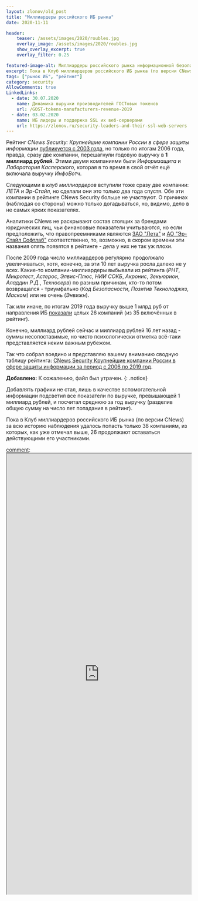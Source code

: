 ```yaml
---
layout: zlonov/old_post
title: "Миллиардеры российского ИБ рынка"
date: 2020-11-11

header:
    teaser: /assets/images/2020/roubles.jpg
    overlay_image: /assets/images/2020/roubles.jpg
    show_overlay_excerpt: true
    overlay_filter: 0.25

featured-image-alt: Миллиардеры российского рынка информационной безопасности
excerpt: Пока в Клуб миллиардеров российского ИБ рынка (по версии CNews) за всю историю наблюдения удалось попасть только 38 компаниям, из которых 26 продолжают оставаться действующими его участниками.
tags: ["рынок ИБ", "рейтинг"]
category: security
AllowComments: true
LinkedLinks:
  - date: 30.07.2020
    name: Динамика выручки производителей ГОСТовых токенов
    url: /GOST-tokens-manufacturers-revenue-2019
  - date: 03.02.2020
    name: ИБ лидеры и поддержка SSL их веб-серверами
    url: https://zlonov.ru/security-leaders-and-their-ssl-web-servers
---
```

Рейтинг _CNews Security: Крупнейшие компании России в сфере защиты информации_ [публикуется с 2003 года](https://www.cnews.ru/analytics/rating#anch_5), но только по итогам 2006 года, правда, сразу две компании, перешагнули годовую выручку в **1 миллиард рублей**. Этими двумя компаниями были _Информзащита_ и _Лаборатория Касперского_, которая в то время в свой отчёт ещё включала выручку _ИнфоВотч_.

Следующими в _клуб миллиардеров_ вступили тоже сразу две компании: _ЛЕТА_ и _Эр-Стайл_, но сделали они это только два года спустя. Обе эти компании в рейтинге CNews Security больше не участвуют. О причинах (наблюдая со стороны) можно только догадываться, но, видимо, дело в не самых ярких показателях.

Аналитики CNews не раскрывают состав стоящих за брендами юридических лиц, чьи финансовые показатели учитываются, но если предположить, что правопреемниками являются [ЗАО "Лета"](https://www.rusprofile.ru/id/1095655) и [АО "Эр-Стайл Софтлаб"](https://www.rusprofile.ru/id/4231411) соответственно, то, возможно, в скором времени эти названия опять появятся в рейтинге - дела у них не так уж плохи.

После 2009 года число миллиардеров регулярно продолжало увеличиваться, хотя, конечно, за эти 10 лет выручка росла далеко не у всех. Какие-то компании-миллиардеры выбывали из рейтинга (_РНТ_, _Микротест_, _Астерос_, _Элвис-Плюс_, _НИИ СОКБ_, _Акронис_, _Зекьюрион_, _Аладдин Р.Д._, _Техносерв_) по разным причинам, кто-то потом возвращался - триумфально (_Код Безопасности_, _Позитив Текнолоджиз_, _Маском_) или не очень (_Энвижн_).

Так или иначе, по итогам 2019 года выручку выше 1 млрд руб от направления ИБ [показали](https://www.cnews.ru/reviews/security2020/review_table/468d41264894755233426309a679a573c8aa5f4e) целых 26 компаний (из 35 включённых в рейтинг).

Конечно, миллиард рублей сейчас и миллиард рублей 16 лет назад - суммы несопоставимые, но чисто психологически отметка всё-таки представляется неким важным рубежом.

Так что собрал воедино и представляю вашему вниманию сводную таблицу рейтинга: [CNews Security Крупнейшие компании России в сфере защиты информации за период с 2006 по 2019 год](https://docs.google.com/spreadsheets/d/1t8lR4BZBA7VkoVrQ9_h-Pu46Fv1gj9P2tuZudGAXZUs/edit?usp=sharing).

**Добавлено:** К сожалению, файл был утрачен.
{: .notice}


Добавлять графики не стал, лишь в качестве вспомогательной информации подсветил все показатели по выручке, превышающей 1 миллиард рублей, и посчитал среднюю за год выручку (разделив общую сумму на число лет попадания в рейтинг).

Пока в Клуб миллиардеров российского ИБ рынка (по версии CNews) за всю историю наблюдения удалось попасть только 38 компаниям, из которых, как уже отмечал выше, 26 продолжают оставаться действующими его участниками.

[comment]: ---
[comment]: <iframe width="100%" height="1200" src="https://docs.google.com/spreadsheets/d/e/2PACX-1vTogG3Xa737aagzdE7oDRiVeb_JuSY5xHKO2g4bE3meT3nopJ_YSMH1y5-SDp3ulS3gOVdpzQc-pPyZ/pubhtml?gid=1528155698&amp;single=true&amp;widget=true&amp;headers=false"></iframe>
